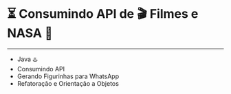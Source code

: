  #  :hourglass_flowing_sand: Consumindo API de :clapper: Filmes e NASA :milky_way:
 ---
 
* Java :hotsprings:
* Consumindo API
* Gerando Figurinhas para WhatsApp
* Refatoração e Orientação a Objetos
